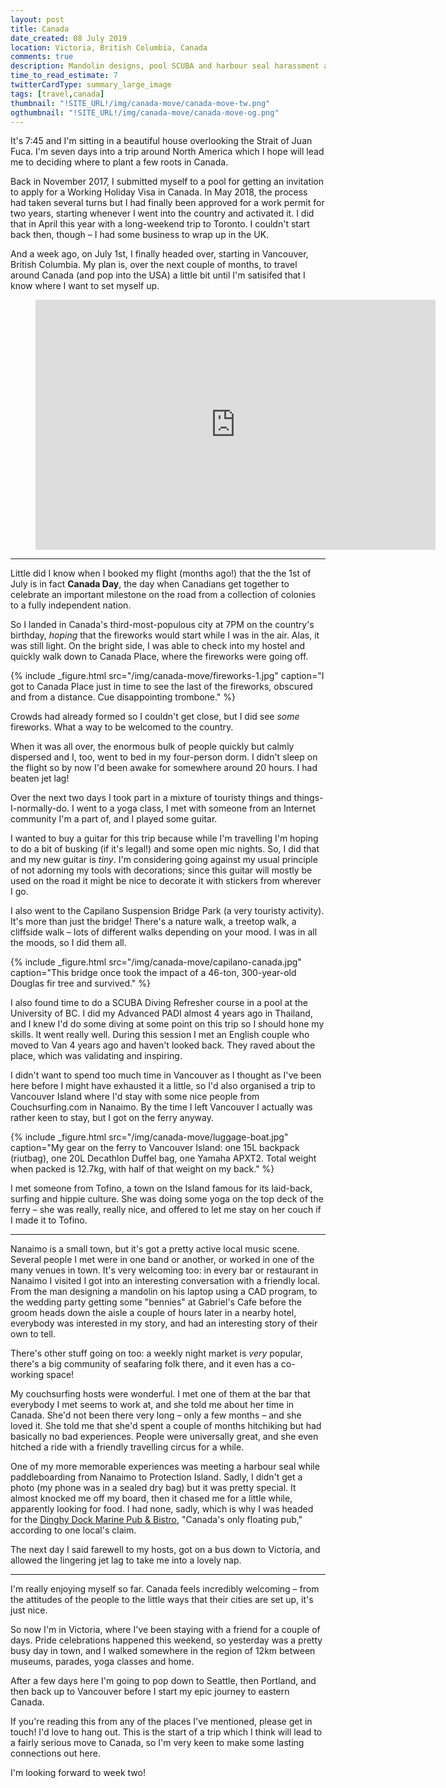 ```yaml
---
layout: post
title: Canada
date_created: 08 July 2019
location: Victoria, British Columbia, Canada
comments: true
description: Mandolin designs, pool SCUBA and harbour seal harassment abound.
time_to_read_estimate: 7
twitterCardType: summary_large_image
tags: [travel,canada]
thumbnail: "!SITE_URL!/img/canada-move/canada-move-tw.png"
ogthumbnail: "!SITE_URL!/img/canada-move/canada-move-og.png"
---
```


It's 7:45 and I'm sitting in a beautiful house overlooking the Strait of Juan Fuca. I'm seven days into a trip around North America which I hope will lead me to deciding where to plant a few roots in Canada.

Back in November 2017, I submitted myself to a pool for getting an invitation to apply for a Working Holiday Visa in Canada. In May 2018, the process had taken several turns but I had finally been approved for a work permit for two years, starting whenever I went into the country and activated it. I did that in April this year with a long-weekend trip to Toronto. I couldn't start back then, though – I had some business to wrap up in the UK.

And a week ago, on July 1st, I finally headed over, starting in Vancouver, British Columbia. My plan is, over the next couple of months, to travel around Canada (and pop into the USA) a little bit until I'm satisifed that I know where I want to set myself up.

<figure class="center">
	<iframe id="route-map" style="border:none" src="https://www.google.com/maps/d/u/0/embed?mid=1jW0qnDC1W-CUedB8bzY7E5G00jOvrHZM" width="640" height="400"></iframe>
	<script type="text/javascript">
		try {
			var h = Math.min(document.documentElement.clientHeight, window.innerHeight || 0);
			h = Math.round(h * 0.6);
			var mapFrame = document.getElementById('route-map');
			if (isNaN(h)) {
				throw new Error('Height is not a number');
			}
			mapFrame.height = h;
			mapFrame.src = 'https://www.google.com/maps/d/u/0/embed?mid=1jW0qnDC1W-CUedB8bzY7E5G00jOvrHZM';
		} catch (e) {
			console.log("Oops! Couldn't set the map height, oh well")
			console.warn(e);
		}
	</script>
</figure>

---

Little did I know when I booked my flight (months ago!) that the the 1st of July is in fact **Canada Day**, the day when Canadians get together to celebrate an important milestone on the road from a collection of colonies to a fully independent nation.

So I landed in Canada's third-most-populous city at 7PM on the country's birthday, _hoping_ that the fireworks would start while I was in the air. Alas, it was still light. On the bright side, I was able to check into my hostel and quickly walk down to Canada Place, where the fireworks were going off.

{% include _figure.html src="/img/canada-move/fireworks-1.jpg" caption="I got to Canada Place just in time to see the last of the fireworks, obscured and from a distance. Cue disappointing trombone." %}

Crowds had already formed so I couldn't get close, but I did see _some_ fireworks. What a way to be welcomed to the country.

When it was all over, the enormous bulk of people quickly but calmly dispersed and I, too, went to bed in my four-person dorm. I didn't sleep on the flight so by now I'd been awake for somewhere around 20 hours. I had beaten jet lag!

Over the next two days I took part in a mixture of touristy things and things-I-normally-do. I went to a yoga class, I met with someone from an Internet community I'm a part of, and I played some guitar.

I wanted to buy a guitar for this trip because while I'm travelling I'm hoping to do a bit of busking (if it's legal!) and some open mic nights. So, I did that and my new guitar is _tiny_. I'm considering going against my usual principle of not adorning my tools with decorations; since this guitar will mostly be used on the road it might be nice to decorate it with stickers from wherever I go.

I also went to the Capilano Suspension Bridge Park (a very touristy activity). It's more than just the bridge! There's a nature walk, a treetop walk, a cliffside walk – lots of different walks depending on your mood. I was in all the moods, so I did them all.

{% include _figure.html src="/img/canada-move/capilano-canada.jpg" caption="This bridge once took the impact of a 46-ton, 300-year-old Douglas fir tree and survived." %}

I also found time to do a SCUBA Diving Refresher course in a pool at the University of BC. I did my Advanced PADI almost 4 years ago in Thailand, and I knew I'd do some diving at some point on this trip so I should hone my skills. It went really well. During this session I met an English couple who moved to Van 4 years ago and haven't looked back. They raved about the place, which was validating and inspiring.

I didn't want to spend too much time in Vancouver as I thought as I've been here before I might have exhausted it a little, so I'd also organised a trip to Vancouver Island where I'd stay with some nice people from Couchsurfing.com in Nanaimo. By the time I left Vancouver I actually was rather keen to stay, but I got on the ferry anyway.

{% include _figure.html src="/img/canada-move/luggage-boat.jpg" caption="My gear on the ferry to Vancouver Island: one 15L backpack (riutbag), one 20L Decathlon Duffel bag, one Yamaha APXT2. Total weight when packed is 12.7kg, with half of that weight on my back." %}

I met someone from Tofino, a town on the Island famous for its laid-back, surfing and hippie culture. She was doing some yoga on the top deck of the ferry – she was really, really nice, and offered to let me stay on her couch if I made it to Tofino.

---

Nanaimo is a small town, but it's got a pretty active local music scene. Several people I met were in one band or another, or worked in one of the many venues in town. It's very welcoming too: in every bar or restaurant in Nanaimo I visited I got into an interesting conversation with a friendly local. From the man designing a mandolin on his laptop using a CAD program, to the wedding party getting some "bennies" at Gabriel's Cafe before the groom heads down the aisle a couple of hours later in a nearby hotel, everybody was interested in my story, and had an interesting story of their own to tell.

There's other stuff going on too: a weekly night market is _very_ popular, there's a big community of seafaring folk there, and it even has a co-working space!

My couchsurfing hosts were wonderful. I met one of them at the bar that everybody I met seems to work at, and she told me about her time in Canada. She'd not been there very long – only a few months – and she loved it. She told me that she'd spent a couple of months hitchiking but had basically no bad experiences. People were universally great, and she even hitched a ride with a friendly travelling circus for a while.

One of my more memorable experiences was meeting a harbour seal while paddleboarding from Nanaimo to Protection Island. Sadly, I didn't get a photo (my phone was in a sealed dry bag) but it was pretty special. It almost knocked me off my board, then it chased me for a little while, apparently looking for food. I had none, sadly, which is why I was headed for the [Dinghy Dock Marine Pub & Bistro](https://www.instagram.com/p/BzjHHalpb-o/), "Canada's only floating pub," according to one local's claim.

The next day I said farewell to my hosts, got on a bus down to Victoria, and allowed the lingering jet lag to take me into a lovely nap.

---

I'm really enjoying myself so far. Canada feels incredibly welcoming – from the attitudes of the people to the little ways that their cities are set up, it's just nice.

So now I'm in Victoria, where I've been staying with a friend for a couple of days. Pride celebrations happened this weekend, so yesterday was a pretty busy day in town, and I walked somewhere in the region of 12km between museums, parades, yoga classes and home.

After a few days here I'm going to pop down to Seattle, then Portland, and then back up to Vancouver before I start my epic journey to eastern Canada.

If you're reading this from any of the places I've mentioned, please get in touch! I'd love to hang out. This is the start of a trip which I think will lead to a fairly serious move to Canada, so I'm very keen to make some lasting connections out here.

I'm looking forward to week two!
